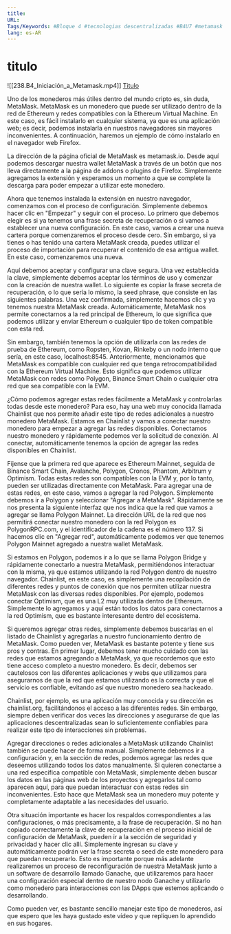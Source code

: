 ```yaml
---
title: 
URL: 
Tags/Keywords: #Bloque 4 #tecnologias descentralizadas #B4U7 #metamask
lang: es-AR
---
```

# titulo
![[238.B4_Iniciación_a_Metamask.mp4]]
[Titulo](URL)

Uno de los monederos más útiles dentro del mundo cripto es, sin duda, MetaMask. MetaMask es un monedero que puede ser utilizado dentro de la red de Ethereum y redes compatibles con la Ethereum Virtual Machine. En este caso, es fácil instalarlo en cualquier sistema, ya que es una aplicación web; es decir, podemos instalarla en nuestros navegadores sin mayores inconvenientes. A continuación, haremos un ejemplo de cómo instalarlo en el navegador web Firefox.

La dirección de la página oficial de MetaMask es metamask.io. Desde aquí podemos descargar nuestra wallet MetaMask a través de un botón que nos lleva directamente a la página de addons o plugins de Firefox. Simplemente agregamos la extensión y esperamos un momento a que se complete la descarga para poder empezar a utilizar este monedero.

Ahora que tenemos instalada la extensión en nuestro navegador, comenzamos con el proceso de configuración. Simplemente debemos hacer clic en "Empezar" y seguir con el proceso. Lo primero que debemos elegir es si ya tenemos una frase secreta de recuperación o si vamos a establecer una nueva configuración. En este caso, vamos a crear una nueva cartera porque comenzaremos el proceso desde cero. Sin embargo, si ya tienes o has tenido una cartera MetaMask creada, puedes utilizar el proceso de importación para recuperar el contenido de esa antigua wallet. En este caso, comenzaremos una nueva.

Aquí debemos aceptar y configurar una clave segura. Una vez establecida la clave, simplemente debemos aceptar los términos de uso y comenzar con la creación de nuestra wallet. Lo siguiente es copiar la frase secreta de recuperación, o lo que sería lo mismo, la seed phrase, que consiste en las siguientes palabras. Una vez confirmada, simplemente hacemos clic y ya tenemos nuestra MetaMask creada. Automáticamente, MetaMask nos permite conectarnos a la red principal de Ethereum, lo que significa que podemos utilizar y enviar Ethereum o cualquier tipo de token compatible con esta red.

Sin embargo, también tenemos la opción de utilizarla con las redes de prueba de Ethereum, como Ropsten, Kovan, Rinkeby o un nodo interno que sería, en este caso, localhost:8545. Anteriormente, mencionamos que MetaMask es compatible con cualquier red que tenga retrocompatibilidad con la Ethereum Virtual Machine. Esto significa que podemos utilizar MetaMask con redes como Polygon, Binance Smart Chain o cualquier otra red que sea compatible con la EVM.

¿Cómo podemos agregar estas redes fácilmente a MetaMask y controlarlas todas desde este monedero? Para eso, hay una web muy conocida llamada Chainlist que nos permite añadir este tipo de redes adicionales a nuestro monedero MetaMask. Estamos en Chainlist y vamos a conectar nuestro monedero para empezar a agregar las redes disponibles. Conectamos nuestro monedero y rápidamente podemos ver la solicitud de conexión. Al conectar, automáticamente tenemos la opción de agregar las redes disponibles en Chainlist.

Fíjense que la primera red que aparece es Ethereum Mainnet, seguida de Binance Smart Chain, Avalanche, Polygon, Cronos, Phantom, Arbitrum y Optimism. Todas estas redes son compatibles con la EVM y, por lo tanto, pueden ser utilizadas directamente con MetaMask. Para agregar una de estas redes, en este caso, vamos a agregar la red Polygon. Simplemente debemos ir a Polygon y seleccionar "Agregar a MetaMask". Rápidamente se nos presenta la siguiente interfaz que nos indica que la red que vamos a agregar se llama Polygon Mainnet. La dirección URL de la red que nos permitirá conectar nuestro monedero con la red Polygon es PolygonRPC.com, y el identificador de la cadena es el número 137. Si hacemos clic en "Agregar red", automáticamente podemos ver que tenemos Polygon Mainnet agregado a nuestra wallet MetaMask.

Si estamos en Polygon, podemos ir a lo que se llama Polygon Bridge y rápidamente conectarlo a nuestra MetaMask, permitiéndonos interactuar con la misma, ya que estamos utilizando la red Polygon dentro de nuestro navegador. Chainlist, en este caso, es simplemente una recopilación de diferentes redes y puntos de conexión que nos permiten utilizar nuestra MetaMask con las diversas redes disponibles. Por ejemplo, podemos conectar Optimism, que es una L2 muy utilizada dentro de Ethereum. Simplemente lo agregamos y aquí están todos los datos para conectarnos a la red Optimism, que es bastante interesante dentro del ecosistema.

Si queremos agregar otras redes, simplemente debemos buscarlas en el listado de Chainlist y agregarlas a nuestro funcionamiento dentro de MetaMask. Como pueden ver, MetaMask es bastante potente y tiene sus pros y contras. En primer lugar, debemos tener mucho cuidado con las redes que estamos agregando a MetaMask, ya que recordemos que esto tiene acceso completo a nuestro monedero. Es decir, debemos ser cautelosos con las diferentes aplicaciones y webs que utilizamos para asegurarnos de que la red que estamos utilizando es la correcta y que el servicio es confiable, evitando así que nuestro monedero sea hackeado.

Chainlist, por ejemplo, es una aplicación muy conocida y su dirección es chainlist.org, facilitándonos el acceso a las diferentes redes. Sin embargo, siempre deben verificar dos veces las direcciones y asegurarse de que las aplicaciones descentralizadas sean lo suficientemente confiables para realizar este tipo de interacciones sin problemas.

Agregar direcciones o redes adicionales a MetaMask utilizando Chainlist también se puede hacer de forma manual. Simplemente debemos ir a configuración y, en la sección de redes, podemos agregar las redes que deseemos utilizando todos los datos manualmente. Si quieren conectarse a una red específica compatible con MetaMask, simplemente deben buscar los datos en las páginas web de los proyectos y agregarlos tal como aparecen aquí, para que puedan interactuar con estas redes sin inconvenientes. Esto hace que MetaMask sea un monedero muy potente y completamente adaptable a las necesidades del usuario.

Otra situación importante es hacer los respaldos correspondientes a las configuraciones, o más precisamente, a la frase de recuperación. Si no han copiado correctamente la clave de recuperación en el proceso inicial de configuración de MetaMask, pueden ir a la sección de seguridad y privacidad y hacer clic allí. Simplemente ingresan su clave y automáticamente podrán ver la frase secreta o seed de este monedero para que puedan recuperarlo. Esto es importante porque más adelante realizaremos un proceso de reconfiguración de nuestra MetaMask junto a un software de desarrollo llamado Ganache, que utilizaremos para hacer una configuración especial dentro de nuestro nodo Ganache y utilizarlo como monedero para interacciones con las DApps que estemos aplicando o desarrollando.

Como pueden ver, es bastante sencillo manejar este tipo de monederos, así que espero que les haya gustado este vídeo y que repliquen lo aprendido en sus hogares.